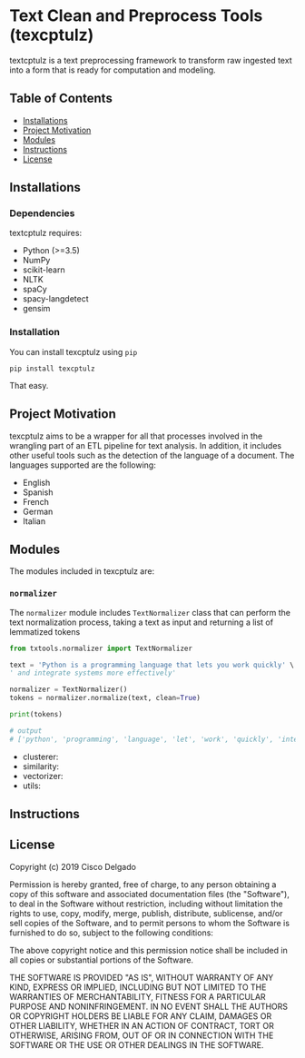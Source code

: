 # Text Clean and Preprocess Tools (texcptulz)

textcptulz is a text preprocessing framework to transform raw ingested text into a form that is ready for computation and modeling.

## Table of Contents
* [Installations](#installations)
* [Project Motivation](#project-motivation)
* [Modules](#modules)
* [Instructions](#instructions)
* [License](#license)

## Installations
### Dependencies

textcptulz requires:

* Python (>=3.5)
* NumPy
* scikit-learn
* NLTK
* spaCy
* spacy-langdetect
* gensim

### Installation

You can install texcptulz using `pip`
```
pip install texcptulz
```
That easy.

## Project Motivation

texcptulz aims to be a wrapper for all that processes involved in the wrangling part of an ETL pipeline for text analysis.
In addition, it includes other useful tools such as the detection of the language of a document. The languages supported are the following:

* English
* Spanish
* French
* German
* Italian

## Modules

The modules included in texcptulz are:

### `normalizer`
The `normalizer` module includes `TextNormalizer` class that can perform the text normalization process, taking a text
as input and returning a list of lemmatized tokens
```python
from txtools.normalizer import TextNormalizer

text = 'Python is a programming language that lets you work quickly' \ 
' and integrate systems more effectively'

normalizer = TextNormalizer()
tokens = normalizer.normalize(text, clean=True)

print(tokens)

# output
# ['python', 'programming', 'language', 'let', 'work', 'quickly', 'integrate', 'system', 'effectively']
```
* clusterer:
* similarity:
* vectorizer:
* utils:

## Instructions
## License

Copyright (c) 2019 Cisco Delgado

Permission is hereby granted, free of charge, to any person obtaining a copy
of this software and associated documentation files (the "Software"), to deal
in the Software without restriction, including without limitation the rights
to use, copy, modify, merge, publish, distribute, sublicense, and/or sell
copies of the Software, and to permit persons to whom the Software is
furnished to do so, subject to the following conditions:

The above copyright notice and this permission notice shall be included in all
copies or substantial portions of the Software.

THE SOFTWARE IS PROVIDED "AS IS", WITHOUT WARRANTY OF ANY KIND, EXPRESS OR
IMPLIED, INCLUDING BUT NOT LIMITED TO THE WARRANTIES OF MERCHANTABILITY,
FITNESS FOR A PARTICULAR PURPOSE AND NONINFRINGEMENT. IN NO EVENT SHALL THE
AUTHORS OR COPYRIGHT HOLDERS BE LIABLE FOR ANY CLAIM, DAMAGES OR OTHER
LIABILITY, WHETHER IN AN ACTION OF CONTRACT, TORT OR OTHERWISE, ARISING FROM,
OUT OF OR IN CONNECTION WITH THE SOFTWARE OR THE USE OR OTHER DEALINGS IN THE
SOFTWARE.
